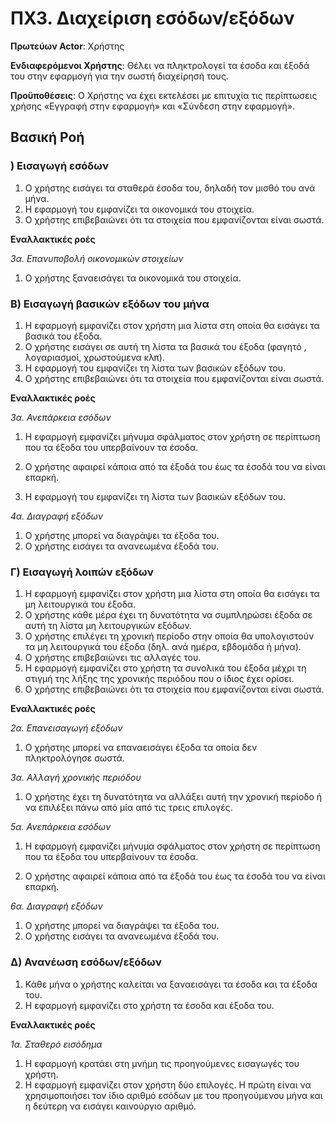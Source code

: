 <h1> ΠΧ3. Διαχείριση εσόδων/εξόδων</h1>

**Πρωτεύων Actor**: Χρήστης
	
**Ενδιαφερόμενοι Χρήστης**: Θέλει να πληκτρολογεί τα έσοδα και έξοδά του στην εφαρμογή για την σωστή διαχείρησή τους.
	
**Προϋποθέσεις**: Ο Χρήστης να έχει εκτελέσει με επιτυχία τις περίπτωσεις χρήσης «Εγγραφή στην εφαρμογή» και «Σύνδεση στην εφαρμογή». 

<h2>Βασική Ροή</h2>
	
<h3>) Εισαγωγή εσόδων</h3>
	

1. Ο χρήστης εισάγει τα σταθερά έσοδα του, δηλαδή τον μισθό του ανά μήνα.
2. Η εφαρμογή του εμφανίζει τα οικονομικά του στοιχεία.
3. Ο χρήστης επιβεβαιώνει ότι τα στοιχεία που εμφανίζονται είναι σωστά.
	 
**Εναλλακτικές ροές**
	
*3α. Επανυποβολή οικονομικών στοιχείων*

 1. Ο χρήστης ξαναεισάγει τα οικονομικά του στοιχεία.

		
<h3>Β) Εισαγωγή βασικών εξόδων του μήνα</h3>
	
1. Η εφαρμογή εμφανίζει στον χρήστη μια λίστα στη οποία θα εισάγει τα βασικά του έξοδα.
2. Ο χρήστης εισάγει σε αυτή τη λίστα τα βασικά του έξοδα (φαγητό , λογαριασμοί, χρωστούμενα κλπ).
3. Η εφαρμογή του εμφανίζει τη λίστα των βασικών εξόδων του.
4. Ο χρήστης επιβεβαιώνει ότι τα στοιχεία που εμφανίζονται είναι σωστά.
	 
**Εναλλακτικές ροές**
	 
*3α. Ανεπάρκεια εσόδων*
	 
 1. Η εφαρμογή εμφανίζει μήνυμα σφάλματος στον χρήστη σε περίπτωση που τα έξοδα του υπερβαίνουν τα έσοδα.
    
 2. Ο χρήστης αφαιρεί κάποια από τα έξοδά του έως τα έσοδά του να είναι επαρκή.
		
 3. Η εφαρμογή του εμφανίζει τη λίστα των βασικών εξόδων του.

*4α. Διαγραφή εξόδων*
 
 1. Ο χρήστης μπορεί να διαγράψει τα έξοδα του.
 2. Ο χρήστης εισάγει τα ανανεωμένα έξοδά του.
		
<h3>Γ) Εισαγωγή λοιπών εξόδων</h3>
	
1. Η εφαρμογή εμφανίζει στον χρήστη μια λίστα στη οποία θα εισάγει τα μη λειτουργικά του έξοδα.
2. Ο χρήστης κάθε μέρα έχει τη δυνατότητα να συμπληρώσει έξοδα σε αυτή τη λίστα μη λειτουργικών εξόδων.
3. Ο χρήστης επιλέγει τη χρονική περίοδο στην οποία θα υπολογιστούν τα μη λειτουργικά του έξοδα (δηλ. ανά ημέρα, εβδομάδα ή μήνα).
4. Ο χρήστης επιβεβαιώνει τις αλλαγές του.
5. Η εφαρμογή εμφανίζει στο χρήστη τα συνολικά του έξοδα μέχρι τη στιγμή της λήξης της χρονικής περιόδου που ο ίδιος έχει ορίσει.
6. Ο χρήστης επιβεβαιώνει ότι τα στοιχεία που εμφανίζονται είναι σωστά.
	 
**Εναλλακτικές ροές**
	 
*2α. Επανεισαγωγή εξόδων*
	 
 1. Ο χρήστης μπορεί να επαναεισάγει έξοδα τα οποία δεν πληκτρολόγησε σωστά.
		
*3α. Αλλαγή χρονικής περιόδου*
	 
 1. Ο χρήστης έχει τη δυνατότητα να αλλάξει αυτή την χρονική περίοδο ή να επιλέξει πάνω από μία από τις τρεις επιλογές.
		
*5α. Ανεπάρκεια εσόδων*
	 
 1. Η εφαρμογή εμφανίζει μήνυμα σφάλματος στον χρήστη σε περίπτωση που τα έξοδα του υπερβαίνουν τα έσοδα.
		
 2. Ο χρήστης αφαιρεί κάποια από τα έξοδά του έως τα έσοδά του να είναι επαρκή.
 
*6α. Διαγραφή εξόδων*
 
 1. Ο χρήστης μπορεί να διαγράψει τα έξοδα του.
 2. Ο χρήστης εισάγει τα ανανεωμένα έξοδά του.

<h3>Δ) Ανανέωση εσόδων/εξόδων</h3>

1. Κάθε μήνα ο χρήστης καλείται να ξαναεισάγει τα έσοδα και τα έξοδα του.
2. Η εφαρμογή εμφανίζει στο χρήστη τα έσοδα και έξοδα του.

**Εναλλακτικές ροές**

*1α. Σταθερό εισόδημα*
 1. Η εφαρμογή κρατάει στη μνήμη τις προηγούμενες εισαγωγές του χρήστη.
 2. Η εφαρμογή εμφανίζει στον χρήστη δύο επιλογές. Η πρώτη είναι να χρησιμοποιήσει τον ίδιο αριθμό εσόδων με του προηγούμενου μήνα και η δεύτερη να εισάγει καινούργιο αριθμό. 


 
<!-- για το 5α θα μπορουσε απλα να του βγαζει μηνυμα οτι τα εξοδα υπερβαινουν τα εσοδα. δε νομιζω οτι ειναι λαθος
    επισης χρειαζεται νομιζω και η διαγραφη εσοδων και εξοδων--  εννοείς μετά το πέρας ενός μήνα πχ να γίνονται 0 και ο χρήστης να τα ξαναεισάγει; Λογικό-- απλά να το κάνουμε μόνο με τα έξοδα γιατί τα έσοδα παραμένουν σταθερά εκτός αν θέλει ο χρήστης να τα αλλάξει που γίνεται στο 1.6.α>
	
<!-- μπορει να θελει να διαγραψει κατι επειδη το εκανε λαθος οποτε πιστευω οτι χρειαζεται η διαγραφη σε ολα. 
γενικα νομιζω ειναι: η εισαγωγη εσοδων/εξοδων, η διαγραφη εσοδων/εξοδων και η τροποποιηση εσοδων/εξοδων οποτε μην κανεις παραπανω κατηγοριες. αυτες οι 6 τα καλυπτουν ολα
για την συγκεκριμενη ΠΧ.
-->	

<!-- τη διαγραφή εσοδων/ εξοδων την εβαλα σαν εναλλακτική ροή στην εισαγωγή τους. Νομίζω ότι έτσι καλύπτεται αυτό που θέλαμε. Αν θέλετε να το αλλάξω πείτε μου.-->

